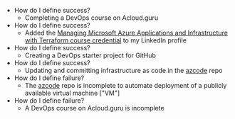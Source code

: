 - How do I define success?
	- Completing a DevOps course on Acloud.guru
- How do I define success?
	- Added the [Managing Microsoft Azure Applications and Infrastructure with Terraform course credential](https://verify.acloud.guru/BBF6DCAF9344) to my LinkedIn profile
- How do I define success?
	- Creating a DevOps starter project for GitHub
- How do I define success?
	- Updating and committing infrastructure as code in the [azcode](https://github.com/dennislwm/azcode) repo
- How do I define failure?
	- The [azcode](https://github.com/dennislwm/azcode) repo is incomplete to automate deployment of a publicly available virtual machine ["VM"]
- How do I define failure?
	- A DevOps course on Acloud.guru is incomplete